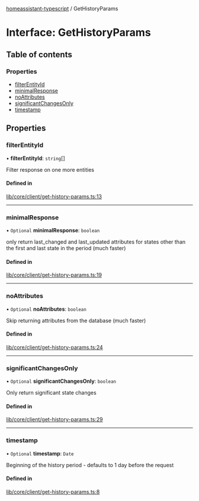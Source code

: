 [homeassistant-typescript](../README.md) / GetHistoryParams

# Interface: GetHistoryParams

## Table of contents

### Properties

- [filterEntityId](GetHistoryParams.md#filterentityid)
- [minimalResponse](GetHistoryParams.md#minimalresponse)
- [noAttributes](GetHistoryParams.md#noattributes)
- [significantChangesOnly](GetHistoryParams.md#significantchangesonly)
- [timestamp](GetHistoryParams.md#timestamp)

## Properties

### filterEntityId

• **filterEntityId**: `string`[]

Filter response on one more entities

#### Defined in

[lib/core/client/get-history-params.ts:13](https://github.com/benwainwright/hass-ts/blob/01f576e/src/lib/core/client/get-history-params.ts#L13)

___

### minimalResponse

• `Optional` **minimalResponse**: `boolean`

only return last_changed and last_updated attributes for states
other than the first and last state in the period (much faster)

#### Defined in

[lib/core/client/get-history-params.ts:19](https://github.com/benwainwright/hass-ts/blob/01f576e/src/lib/core/client/get-history-params.ts#L19)

___

### noAttributes

• `Optional` **noAttributes**: `boolean`

Skip returning attributes from the database (much faster)

#### Defined in

[lib/core/client/get-history-params.ts:24](https://github.com/benwainwright/hass-ts/blob/01f576e/src/lib/core/client/get-history-params.ts#L24)

___

### significantChangesOnly

• `Optional` **significantChangesOnly**: `boolean`

Only return significant state changes

#### Defined in

[lib/core/client/get-history-params.ts:29](https://github.com/benwainwright/hass-ts/blob/01f576e/src/lib/core/client/get-history-params.ts#L29)

___

### timestamp

• `Optional` **timestamp**: `Date`

Beginning of the history period - defaults to 1 day before the request

#### Defined in

[lib/core/client/get-history-params.ts:8](https://github.com/benwainwright/hass-ts/blob/01f576e/src/lib/core/client/get-history-params.ts#L8)

